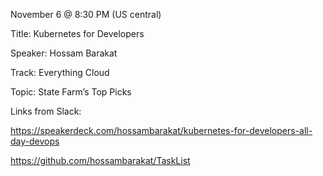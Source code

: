 November 6 @ 8:30 PM (US central)

Title: Kubernetes for Developers

Speaker: Hossam Barakat

Track: Everything Cloud

Topic: State Farm’s Top Picks

Links from Slack:

https://speakerdeck.com/hossambarakat/kubernetes-for-developers-all-day-devops

https://github.com/hossambarakat/TaskList
